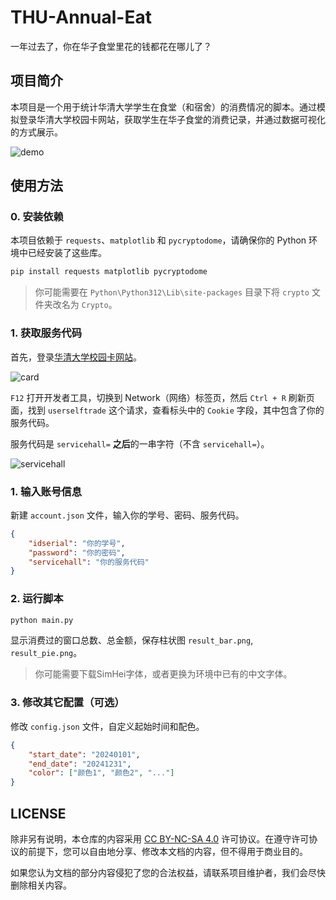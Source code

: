 # THU-Annual-Eat

一年过去了，你在华子食堂里花的钱都花在哪儿了？

## 项目简介

本项目是一个用于统计华清大学学生在食堂（和宿舍）的消费情况的脚本。通过模拟登录华清大学校园卡网站，获取学生在华子食堂的消费记录，并通过数据可视化的方式展示。

![demo](./demo.png)

## 使用方法

### 0. 安装依赖

本项目依赖于 `requests`、`matplotlib` 和 `pycryptodome`，请确保你的 Python 环境中已经安装了这些库。

```bash
pip install requests matplotlib pycryptodome
```

> 你可能需要在 `Python\Python312\Lib\site-packages` 目录下将 `crypto` 文件夹改名为 `Crypto`。


### 1. 获取服务代码

首先，登录[华清大学校园卡网站](https://card.tsinghua.edu.cn/userselftrade)。

![card](./card.png)

`F12` 打开开发者工具，切换到 Network（网络）标签页，然后 `Ctrl + R` 刷新页面，找到 `userselftrade` 这个请求，查看标头中的 `Cookie` 字段，其中包含了你的服务代码。

服务代码是 `servicehall=` **之后**的一串字符（不含 `servicehall=`）。

![servicehall](./servicehall.png)

### 1. 输入账号信息

新建 `account.json` 文件，输入你的学号、密码、服务代码。

```json
{
    "idserial": "你的学号",
    "password": "你的密码",
    "servicehall": "你的服务代码"
}
```

### 2. 运行脚本

```bash
python main.py
```
显示消费过的窗口总数、总金额，保存柱状图 `result_bar.png`, `result_pie.png`。

> 你可能需要下载SimHei字体，或者更换为环境中已有的中文字体。

### 3. 修改其它配置（可选）

修改 `config.json` 文件，自定义起始时间和配色。

```json
{
    "start_date": "20240101",
    "end_date": "20241231",
    "color": ["颜色1", "颜色2", "..."]
}
```

## LICENSE

除非另有说明，本仓库的内容采用 [CC BY-NC-SA 4.0](https://creativecommons.org/licenses/by-nc-sa/4.0/) 许可协议。在遵守许可协议的前提下，您可以自由地分享、修改本文档的内容，但不得用于商业目的。

如果您认为文档的部分内容侵犯了您的合法权益，请联系项目维护者，我们会尽快删除相关内容。
